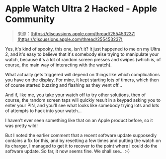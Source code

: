 <!--yml
category: 未分类
date: 2024-05-27 14:59:02
-->

# Apple Watch Ultra 2 Hacked - Apple Community

> 来源：[https://discussions.apple.com/thread/255453237](https://discussions.apple.com/thread/255453237)

Yes, it's kind of spooky, this one, isn't it? It just happened to me on my Ultra 2, and it's easy to believe that it's somebody else trying to manipulate your watch, because it's a lot of random screen presses and swipes (which is, of course, the main way of interacting with the watch).

What actually gets triggered will depend on things like which complications you have on the display. For mine, it kept starting lots of timers, which then of course started buzzing and flashing as they went off...

And if, like me, you take your watch off to try other solutions, then of course, the random screen taps will quickly result in a keypad asking you to enter your PIN, and you'll see what looks like somebody trying lots and lots of attempts to hack into your watch...

I haven't ever seen something like that on an Apple product before, so it was pretty wild!

But I noted the earlier comment that a recent software update supposedly contains a fix for this, and by resetting a few times and putting the watch on its charger, I managed to get it to recover to the point where I could do the software update. So far, it now seems fine. We shall see... :-)